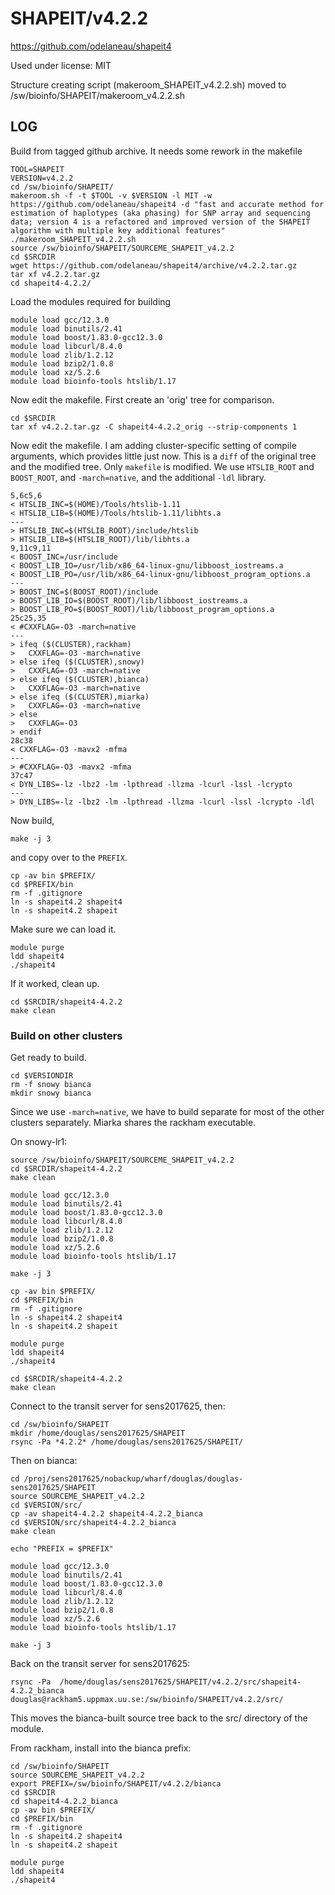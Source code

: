 SHAPEIT/v4.2.2
==============

<https://github.com/odelaneau/shapeit4>

Used under license:
MIT

Structure creating script (makeroom_SHAPEIT_v4.2.2.sh) moved to /sw/bioinfo/SHAPEIT/makeroom_v4.2.2.sh


LOG
---

Build from tagged github archive.  It needs some rework in the makefile

    TOOL=SHAPEIT
    VERSION=v4.2.2
    cd /sw/bioinfo/SHAPEIT/
    makeroom.sh -f -t $TOOL -v $VERSION -l MIT -w https://github.com/odelaneau/shapeit4 -d "fast and accurate method for estimation of haplotypes (aka phasing) for SNP array and sequencing data; version 4 is a refactored and improved version of the SHAPEIT algorithm with multiple key additional features"
    ./makeroom_SHAPEIT_v4.2.2.sh 
    source /sw/bioinfo/SHAPEIT/SOURCEME_SHAPEIT_v4.2.2 
    cd $SRCDIR
    wget https://github.com/odelaneau/shapeit4/archive/v4.2.2.tar.gz
    tar xf v4.2.2.tar.gz 
    cd shapeit4-4.2.2/

Load the modules required for building

    module load gcc/12.3.0
    module load binutils/2.41
    module load boost/1.83.0-gcc12.3.0
    module load libcurl/8.4.0
    module load zlib/1.2.12
    module load bzip2/1.0.8
    module load xz/5.2.6
    module load bioinfo-tools htslib/1.17

Now edit the makefile. First create an 'orig' tree for comparison.

    cd $SRCDIR
    tar xf v4.2.2.tar.gz -C shapeit4-4.2.2_orig --strip-components 1

Now edit the makefile. I am adding cluster-specific setting of compile
arguments, which provides little just now.  This is a `diff` of the original
tree and the modified tree.  Only `makefile` is modified.  We use `HTSLIB_ROOT`
and `BOOST_ROOT`, and `-march=native`, and the additional `-ldl` library.

    5,6c5,6
    < HTSLIB_INC=$(HOME)/Tools/htslib-1.11
    < HTSLIB_LIB=$(HOME)/Tools/htslib-1.11/libhts.a
    ---
    > HTSLIB_INC=$(HTSLIB_ROOT)/include/htslib
    > HTSLIB_LIB=$(HTSLIB_ROOT)/lib/libhts.a
    9,11c9,11
    < BOOST_INC=/usr/include
    < BOOST_LIB_IO=/usr/lib/x86_64-linux-gnu/libboost_iostreams.a
    < BOOST_LIB_PO=/usr/lib/x86_64-linux-gnu/libboost_program_options.a
    ---
    > BOOST_INC=$(BOOST_ROOT)/include
    > BOOST_LIB_IO=$(BOOST_ROOT)/lib/libboost_iostreams.a
    > BOOST_LIB_PO=$(BOOST_ROOT)/lib/libboost_program_options.a
    25c25,35
    < #CXXFLAG=-O3 -march=native
    ---
    > ifeq ($(CLUSTER),rackham)
    > 	CXXFLAG=-O3 -march=native
    > else ifeq ($(CLUSTER),snowy)
    > 	CXXFLAG=-O3 -march=native
    > else ifeq ($(CLUSTER),bianca)
    > 	CXXFLAG=-O3 -march=native
    > else ifeq ($(CLUSTER),miarka)
    > 	CXXFLAG=-O3 -march=native
    > else
    > 	CXXFLAG=-O3
    > endif
    28c38
    < CXXFLAG=-O3 -mavx2 -mfma 
    ---
    > #CXXFLAG=-O3 -mavx2 -mfma 
    37c47
    < DYN_LIBS=-lz -lbz2 -lm -lpthread -llzma -lcurl -lssl -lcrypto
    ---
    > DYN_LIBS=-lz -lbz2 -lm -lpthread -llzma -lcurl -lssl -lcrypto -ldl


Now build,

    make -j 3

and copy over to the `PREFIX`.

    cp -av bin $PREFIX/
    cd $PREFIX/bin
    rm -f .gitignore 
    ln -s shapeit4.2 shapeit4
    ln -s shapeit4.2 shapeit

Make sure we can load it.

    module purge
    ldd shapeit4
    ./shapeit4

If it worked, clean up.

    cd $SRCDIR/shapeit4-4.2.2
    make clean


### Build on other clusters

Get ready to build.

    cd $VERSIONDIR
    rm -f snowy bianca
    mkdir snowy bianca

Since we use `-march=native`, we have to build separate for most of the other
clusters separately. Miarka shares the rackham executable.

On snowy-lr1:

    source /sw/bioinfo/SHAPEIT/SOURCEME_SHAPEIT_v4.2.2 
    cd $SRCDIR/shapeit4-4.2.2
    make clean

    module load gcc/12.3.0
    module load binutils/2.41
    module load boost/1.83.0-gcc12.3.0
    module load libcurl/8.4.0
    module load zlib/1.2.12
    module load bzip2/1.0.8
    module load xz/5.2.6
    module load bioinfo-tools htslib/1.17

    make -j 3

    cp -av bin $PREFIX/
    cd $PREFIX/bin
    rm -f .gitignore 
    ln -s shapeit4.2 shapeit4
    ln -s shapeit4.2 shapeit

    module purge
    ldd shapeit4
    ./shapeit4

    cd $SRCDIR/shapeit4-4.2.2
    make clean

Connect to the transit server for sens2017625, then:

    cd /sw/bioinfo/SHAPEIT
    mkdir /home/douglas/sens2017625/SHAPEIT
    rsync -Pa *4.2.2* /home/douglas/sens2017625/SHAPEIT/

Then on bianca:

    cd /proj/sens2017625/nobackup/wharf/douglas/douglas-sens2017625/SHAPEIT
    source SOURCEME_SHAPEIT_v4.2.2
    cd $VERSION/src/
    cp -av shapeit4-4.2.2 shapeit4-4.2.2_bianca
    cd $VERSION/src/shapeit4-4.2.2_bianca
    make clean

    echo "PREFIX = $PREFIX"

    module load gcc/12.3.0
    module load binutils/2.41
    module load boost/1.83.0-gcc12.3.0
    module load libcurl/8.4.0
    module load zlib/1.2.12
    module load bzip2/1.0.8
    module load xz/5.2.6
    module load bioinfo-tools htslib/1.17

    make -j 3

Back on the transit server for sens2017625:

    rsync -Pa  /home/douglas/sens2017625/SHAPEIT/v4.2.2/src/shapeit4-4.2.2_bianca douglas@rackham5.uppmax.uu.se:/sw/bioinfo/SHAPEIT/v4.2.2/src/

This moves the bianca-built source tree back to the src/ directory of the module.

From rackham, install into the bianca prefix:

    cd /sw/bioinfo/SHAPEIT
    source SOURCEME_SHAPEIT_v4.2.2
    export PREFIX=/sw/bioinfo/SHAPEIT/v4.2.2/bianca
    cd $SRCDIR
    cd shapeit4-4.2.2_bianca
    cp -av bin $PREFIX/
    cd $PREFIX/bin
    rm -f .gitignore 
    ln -s shapeit4.2 shapeit4
    ln -s shapeit4.2 shapeit

    module purge
    ldd shapeit4
    ./shapeit4


